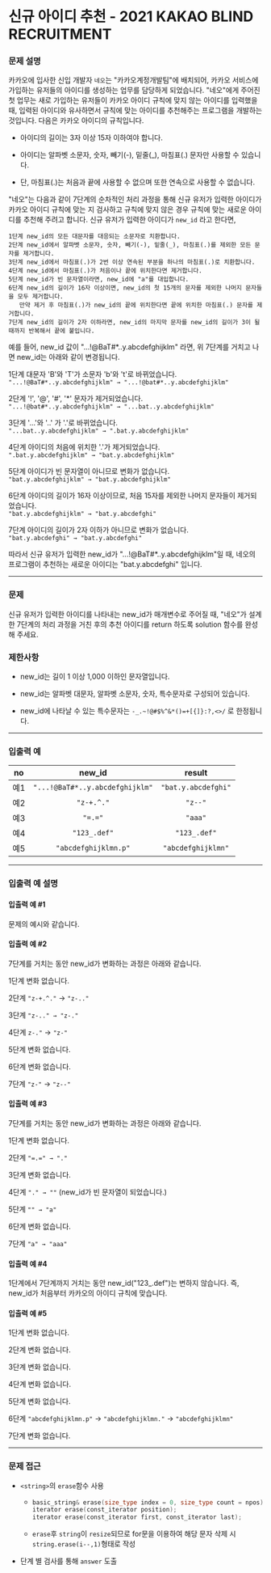 # 신규 아이디 추천 - 2021 KAKAO BLIND RECRUITMENT

### 문제 설명

카카오에 입사한 신입 개발자 `네오`는 "카카오계정개발팀"에 배치되어, 카카오 서비스에 가입하는 유저들의 아이디를 생성하는 업무를 담당하게 되었습니다. "네오"에게 주어진 첫 업무는 새로 가입하는 유저들이 카카오 아이디 규칙에 맞지 않는 아이디를 입력했을 때, 입력된 아이디와 유사하면서 규칙에 맞는 아이디를 추천해주는 프로그램을 개발하는 것입니다.
다음은 카카오 아이디의 규칙입니다.

  - 아이디의 길이는 3자 이상 15자 이하여야 합니다.

  - 아이디는 알파벳 소문자, 숫자, 빼기(-), 밑줄(_), 마침표(.) 문자만 사용할 수 있습니다.

  - 단, 마침표(.)는 처음과 끝에 사용할 수 없으며 또한 연속으로 사용할 수 없습니다.

"네오"는 다음과 같이 7단계의 순차적인 처리 과정을 통해 신규 유저가 입력한 아이디가 카카오 아이디 규칙에 맞는 지 검사하고 규칙에 맞지 않은 경우 규칙에 맞는 새로운 아이디를 추천해 주려고 합니다.
신규 유저가 입력한 아이디가 `new_id` 라고 한다면,

    1단계 new_id의 모든 대문자를 대응되는 소문자로 치환합니다.
    2단계 new_id에서 알파벳 소문자, 숫자, 빼기(-), 밑줄(_), 마침표(.)를 제외한 모든 문자를 제거합니다.
    3단계 new_id에서 마침표(.)가 2번 이상 연속된 부분을 하나의 마침표(.)로 치환합니다.
    4단계 new_id에서 마침표(.)가 처음이나 끝에 위치한다면 제거합니다.
    5단계 new_id가 빈 문자열이라면, new_id에 "a"를 대입합니다.
    6단계 new_id의 길이가 16자 이상이면, new_id의 첫 15개의 문자를 제외한 나머지 문자들을 모두 제거합니다.
       만약 제거 후 마침표(.)가 new_id의 끝에 위치한다면 끝에 위치한 마침표(.) 문자를 제거합니다.
    7단계 new_id의 길이가 2자 이하라면, new_id의 마지막 문자를 new_id의 길이가 3이 될 때까지 반복해서 끝에 붙입니다.

예를 들어, new_id 값이 "...!@BaT#*..y.abcdefghijklm" 라면, 위 7단계를 거치고 나면 new_id는 아래와 같이 변경됩니다.

1단계 대문자 'B'와 'T'가 소문자 'b'와 't'로 바뀌었습니다.<br>
`"...!@BaT#*..y.abcdefghijklm" → "...!@bat#*..y.abcdefghijklm"`

2단계 '!', '@', '#', '*' 문자가 제거되었습니다.<br>
`"...!@bat#*..y.abcdefghijklm" → "...bat..y.abcdefghijklm"`

3단계 '...'와 '..' 가 '.'로 바뀌었습니다.<br>
`"...bat..y.abcdefghijklm" → ".bat.y.abcdefghijklm"`

4단계 아이디의 처음에 위치한 '.'가 제거되었습니다.<br>
`".bat.y.abcdefghijklm" → "bat.y.abcdefghijklm"`

5단계 아이디가 빈 문자열이 아니므로 변화가 없습니다.<br>
`"bat.y.abcdefghijklm" → "bat.y.abcdefghijklm"`

6단계 아이디의 길이가 16자 이상이므로, 처음 15자를 제외한 나머지 문자들이 제거되었습니다.<br>
`"bat.y.abcdefghijklm" → "bat.y.abcdefghi"`

7단계 아이디의 길이가 2자 이하가 아니므로 변화가 없습니다.<br>
`"bat.y.abcdefghi" → "bat.y.abcdefghi"`

따라서 신규 유저가 입력한 new_id가 "...!@BaT#*..y.abcdefghijklm"일 때, 네오의 프로그램이 추천하는 새로운 아이디는 "bat.y.abcdefghi" 입니다.

---

### 문제

신규 유저가 입력한 아이디를 나타내는 new_id가 매개변수로 주어질 때, "네오"가 설계한 7단계의 처리 과정을 거친 후의 추천 아이디를 return 하도록 solution 함수를 완성해 주세요.

### 제한사항

  - new_id는 길이 1 이상 1,000 이하인 문자열입니다.

  - new_id는 알파벳 대문자, 알파벳 소문자, 숫자, 특수문자로 구성되어 있습니다.

  - new_id에 나타날 수 있는 특수문자는 `-_.~!@#$%^&*()=+[{]}:?,<>/` 로 한정됩니다.

---

### 입출력 예

|  no   |             new_id              |       result        |
| :---: | :-----------------------------: | :-----------------: |
|  예1  | `"...!@BaT#*..y.abcdefghijklm"` | `"bat.y.abcdefghi"` |
|  예2  |           `"z-+.^."`            |       `"z--"`       |
|  예3  |             `"=.="`             |       `"aaa"`       |
|  예4  |          `"123_.def"`           |    `"123_.def"`     |
|  예5  |      `"abcdefghijklmn.p"`       | `"abcdefghijklmn"`  |

---

### 입출력 예 설명

#### 입출력 예 #1

문제의 예시와 같습니다.

#### 입출력 예 #2

7단계를 거치는 동안 new_id가 변화하는 과정은 아래와 같습니다.

1단계 변화 없습니다.

2단계 `"z-+.^."` → `"z-.."`

3단계 `"z-.." → "z-."`

4단계 `z-."` → `"z-"`

5단계 변화 없습니다.

6단계 변화 없습니다.

7단계 `"z-"` → `"z--"`

#### 입출력 예 #3

7단계를 거치는 동안 new_id가 변화하는 과정은 아래와 같습니다.

1단계 변화 없습니다.

2단계 `"=.=" → "."`

3단계 변화 없습니다.

4단계 `"." → ""` (new_id가 빈 문자열이 되었습니다.)

5단계 `"" → "a"`

6단계 변화 없습니다.

7단계 `"a" → "aaa"`

#### 입출력 예 #4

1단계에서 7단계까지 거치는 동안 new_id("123_.def")는 변하지 않습니다. 즉, new_id가 처음부터 카카오의 아이디 규칙에 맞습니다.

#### 입출력 예 #5

1단계 변화 없습니다.

2단계 변화 없습니다.

3단계 변화 없습니다.

4단계 변화 없습니다.

5단계 변화 없습니다.

6단계 `"abcdefghijklmn.p"` → `"abcdefghijklmn."` → `"abcdefghijklmn"`

7단계 변화 없습니다.
 
---


### 문제 접근

  - `<string>`의 `erase`함수 사용

    - ```cpp
      basic_string& erase(size_type index = 0, size_type count = npos);
      iterator erase(const_iterator position);
      iterator erase(const_iterator first, const_iterator last);
      ```

    - `erase`후 `string`이 `resize`되므로 for문을 이용하여 해당 문자 삭제 시 `string.erase(i--,1)`형태로 작성

  - 단계 별 검사를 통해 `answer` 도출